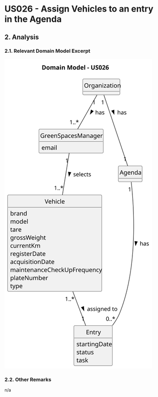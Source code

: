 # US026 - Assign Vehicles to an entry in the Agenda

## 2. Analysis

### 2.1. Relevant Domain Model Excerpt 

![Domain Model](svg/us026-domain-model.svg)

### 2.2. Other Remarks

n/a